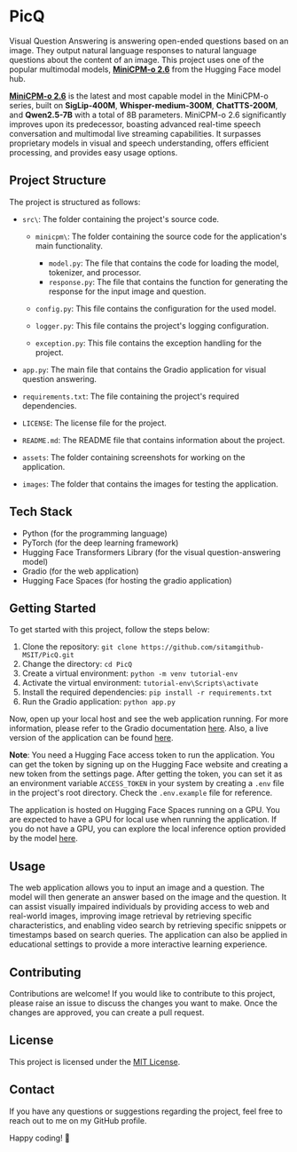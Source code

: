 # PicQ

Visual Question Answering is answering open-ended questions based on an image. They output natural language responses to natural language questions about the content of an image. This project uses one of the popular multimodal models, [**MiniCPM-o 2.6**](https://huggingface.co/openbmb/MiniCPM-o-2_6) from the Hugging Face model hub.

[**MiniCPM-o 2.6**](https://huggingface.co/openbmb/MiniCPM-o-2_6) is the latest and most capable model in the MiniCPM-o series, built on **SigLip-400M**, **Whisper-medium-300M**, **ChatTTS-200M**, and **Qwen2.5-7B** with a total of 8B parameters. MiniCPM-o 2.6 significantly improves upon its predecessor, boasting advanced real-time speech conversation and multimodal live streaming capabilities. It surpasses proprietary models in visual and speech understanding, offers efficient processing, and provides easy usage options.

## Project Structure

The project is structured as follows:

- `src\`: The folder containing the project's source code.

  - `minicpm\`: The folder containing the source code for the application's main functionality.

    - `model.py`: The file that contains the code for loading the model, tokenizer, and processor.
    - `response.py`: The file that contains the function for generating the response for the input image and question.

  - `config.py`: This file contains the configuration for the used model.
  - `logger.py`: This file contains the project's logging configuration.
  - `exception.py`: This file contains the exception handling for the project.

- `app.py`: The main file that contains the Gradio application for visual question answering.
- `requirements.txt`: The file containing the project's required dependencies.
- `LICENSE`: The license file for the project.
- `README.md`: The README file that contains information about the project.
- `assets`: The folder containing screenshots for working on the application.
- `images`: The folder that contains the images for testing the application.

## Tech Stack

- Python (for the programming language)
- PyTorch (for the deep learning framework)
- Hugging Face Transformers Library (for the visual question-answering model)
- Gradio (for the web application)
- Hugging Face Spaces (for hosting the gradio application)

## Getting Started

To get started with this project, follow the steps below:

1. Clone the repository: `git clone https://github.com/sitamgithub-MSIT/PicQ.git`
2. Change the directory: `cd PicQ`
3. Create a virtual environment: `python -m venv tutorial-env`
4. Activate the virtual environment: `tutorial-env\Scripts\activate`
5. Install the required dependencies: `pip install -r requirements.txt`
6. Run the Gradio application: `python app.py`

Now, open up your local host and see the web application running. For more information, please refer to the Gradio documentation [here](https://www.gradio.app/docs/interface). Also, a live version of the application can be found [here](https://huggingface.co/spaces/sitammeur/PicQ).

**Note**: You need a Hugging Face access token to run the application. You can get the token by signing up on the Hugging Face website and creating a new token from the settings page. After getting the token, you can set it as an environment variable `ACCESS_TOKEN` in your system by creating a `.env` file in the project's root directory. Check the `.env.example` file for reference.

The application is hosted on Hugging Face Spaces running on a GPU. You are expected to have a GPU for local use when running the application. If you do not have a GPU, you can explore the local inference option provided by the model [here](https://github.com/OpenBMB/llama.cpp/blob/minicpm-omni/examples/llava/README-minicpmo2.6.md).

## Usage

The web application allows you to input an image and a question. The model will then generate an answer based on the image and the question. It can assist visually impaired individuals by providing access to web and real-world images, improving image retrieval by retrieving specific characteristics, and enabling video search by retrieving specific snippets or timestamps based on search queries. The application can also be applied in educational settings to provide a more interactive learning experience.

## Contributing

Contributions are welcome! If you would like to contribute to this project, please raise an issue to discuss the changes you want to make. Once the changes are approved, you can create a pull request.

## License

This project is licensed under the [MIT License](LICENSE).

## Contact

If you have any questions or suggestions regarding the project, feel free to reach out to me on my GitHub profile.

Happy coding! 🚀
